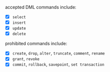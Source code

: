 accepted DML commands include:
  - [x] `select`
  - [x] `insert`
  - [x] `update`
  - [x] `delete`

prohibited commands include:
  - [x]  `create`, `drop`, `alter`, `truncate`, `comment`, `rename`
  - [x]  `grant`, `revoke`
  - [x]  `commit`, `rollback`, `savepoint`, `set transaction`
